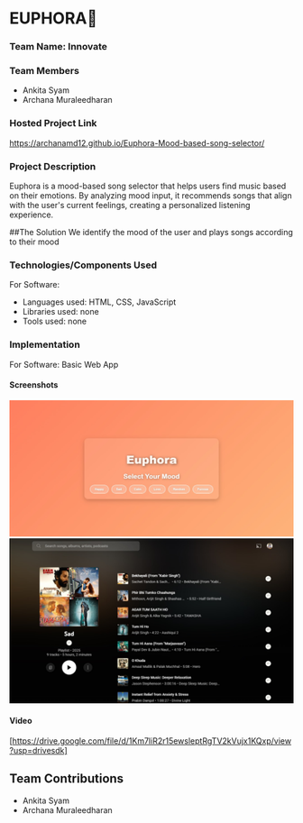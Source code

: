 # EUPHORA🎵

### Team Name: Innovate

### Team Members
- Ankita Syam
- Archana Muraleedharan

### Hosted Project Link
https://archanamd12.github.io/Euphora-Mood-based-song-selector/

### Project Description
Euphora is a mood-based song selector that helps users find music based on their emotions. By analyzing mood input, it recommends songs that align with the user's current feelings, creating a personalized listening experience.

##The Solution
We identify the mood of the user and plays songs according to their mood

### Technologies/Components Used
For Software:
- Languages used: HTML, CSS, JavaScript
- Libraries used: none
- Tools used: none

### Implementation
For Software: Basic Web App

#### Screenshots 
![My Euphora](euphora.jpg)
![My Euphora](euphora-song.jpg)

#### Video
[https://drive.google.com/file/d/1Km7liR2r15ewsleptRgTV2kVujx1KQxp/view?usp=drivesdk]

## Team Contributions
- Ankita Syam
- Archana Muraleedharan


   


